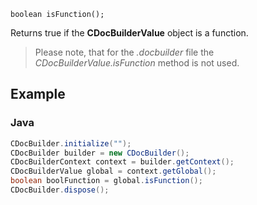 `boolean isFunction();`

Returns true if the **CDocBuilderValue** object is a function.

> Please note, that for the *.docbuilder* file the *CDocBuilderValue.isFunction* method is not used.

## Example

### Java

``` java
CDocBuilder.initialize("");
CDocBuilder builder = new CDocBuilder();
CDocBuilderContext context = builder.getContext();
CDocBuilderValue global = context.getGlobal();
boolean boolFunction = global.isFunction();
CDocBuilder.dispose();
```
